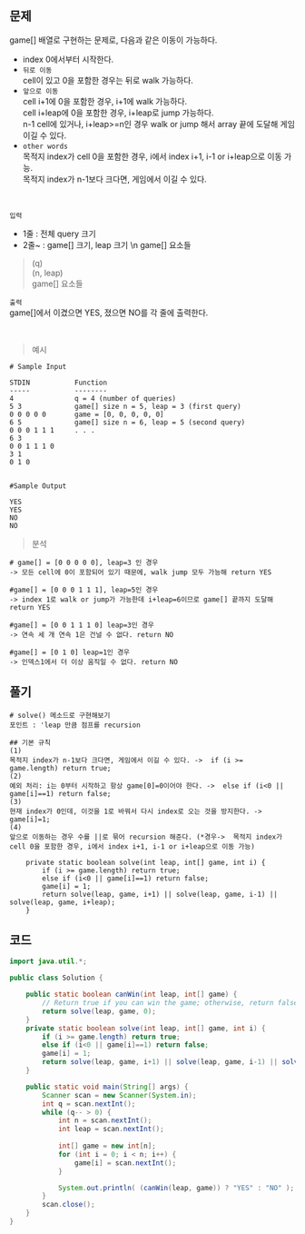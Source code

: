 ## 문제
game[] 배열로 구현하는 문제로, 다음과 같은 이동이 가능하다.
+ index 0에서부터 시작한다.
+ `뒤로 이동` <br> cell이 있고 0을 포함한 경우는 뒤로 walk 가능하다.
+ `앞으로 이동` <br> cell i+1에 0을 포함한 경우, i+1에 walk 가능하다. <br> cell i+leap에 0을 포함한 경우, i+leap로 jump 가능하다. <br> n-1 cell에 있거나, i+leap>=n인 경우 walk or jump 해서 array 끝에 도달해 게임 이길 수 있다.             
+ `other words` <br> 목적지 index가 cell 0을 포함한 경우, i에서 index i+1, i-1 or i+leap으로 이동 가능. <br> 목적지 index가 n-1보다 크다면, 게임에서 이길 수 있다.

<br>

`입력` <br> 
+ 1줄 : 전체 query 크기 
+ 2줄~ : game[] 크기, leap 크기 \n game[] 요소들 
> (q) <br> (n, leap) <br> game[] 요소들

`출력` <br>
game[]에서 이겼으면 YES, 졌으면 NO를 각 줄에 출력한다.

<br>

> 예시
```
# Sample Input

STDIN           Function
-----           --------
4               q = 4 (number of queries)
5 3             game[] size n = 5, leap = 3 (first query)
0 0 0 0 0       game = [0, 0, 0, 0, 0]
6 5             game[] size n = 6, leap = 5 (second query)
0 0 0 1 1 1     . . .
6 3
0 0 1 1 1 0
3 1
0 1 0


#Sample Output

YES
YES
NO
NO
```


> 분석
```
# game[] = [0 0 0 0 0], leap=3 인 경우
-> 모든 cell에 0이 포함되어 있기 때문에, walk jump 모두 가능해 return YES

#game[] = [0 0 0 1 1 1], leap=5인 경우
-> index 1로 walk or jump가 가능한데 i+leap=6이므로 game[] 끝까지 도달해 return YES

#game[] = [0 0 1 1 1 0] leap=3인 경우
-> 연속 세 개 연속 1은 건널 수 없다. return NO

#game[] = [0 1 0] leap=1인 경우
-> 인덱스1에서 더 이상 움직일 수 없다. return NO
```

## 풀기
```
# solve() 메소드로 구현해보기
포인트 : 'leap 만큼 점프를 recursion

## 기본 규칙
(1)
목적지 index가 n-1보다 크다면, 게임에서 이길 수 있다. ->  if (i >= game.length) return true;
(2)
예외 처리: i는 0부터 시작하고 항상 game[0]=0이어야 한다. ->  else if (i<0 || game[i]==1) return false;
(3)
현재 index가 0인데, 이것을 1로 바꿔서 다시 index로 오는 것을 방지한다. -> game[i]=1;
(4)
앞으로 이동하는 경우 수를 ||로 묶어 recursion 해준다. (*경우->  목적지 index가 cell 0을 포함한 경우, i에서 index i+1, i-1 or i+leap으로 이동 가능)

    private static boolean solve(int leap, int[] game, int i) {
        if (i >= game.length) return true;
        else if (i<0 || game[i]==1) return false;
        game[i] = 1;
        return solve(leap, game, i+1) || solve(leap, game, i-1) || solve(leap, game, i+leap);
    }
```

## 코드
```java
import java.util.*;

public class Solution {

    public static boolean canWin(int leap, int[] game) {
        // Return true if you can win the game; otherwise, return false.
        return solve(leap, game, 0);
    }
    private static boolean solve(int leap, int[] game, int i) {
        if (i >= game.length) return true;
        else if (i<0 || game[i]==1) return false;
        game[i] = 1;
        return solve(leap, game, i+1) || solve(leap, game, i-1) || solve(leap, game, i+leap);
    }

    public static void main(String[] args) {
        Scanner scan = new Scanner(System.in);
        int q = scan.nextInt();
        while (q-- > 0) {
            int n = scan.nextInt();
            int leap = scan.nextInt();
            
            int[] game = new int[n];
            for (int i = 0; i < n; i++) {
                game[i] = scan.nextInt();
            }

            System.out.println( (canWin(leap, game)) ? "YES" : "NO" );
        }
        scan.close();
    }
}
```
